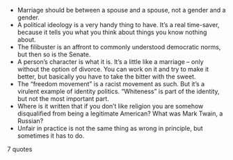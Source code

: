  - Marriage should be between a spouse and a spouse, not a gender and a gender.
 - A political ideology is a very handy thing to have. It’s a real time-saver, because it tells you what you think about things you know nothing about.
 - The filibuster is an affront to commonly understood democratic norms, but then so is the Senate.
 - A person’s character is what it is. It’s a little like a marriage – only without the option of divorce. You can work on it and try to make it better, but basically you have to take the bitter with the sweet.
 - The “freedom movement” is a racist movement as such. But it’s a virulent example of identity politics. “Whiteness” is part of the identity, but not the most important part.
 - Where is it written that if you don’t like religion you are somehow disqualified from being a legitimate American? What was Mark Twain, a Russian?
 - Unfair in practice is not the same thing as wrong in principle, but sometimes it has to do.

7 quotes